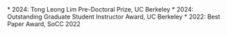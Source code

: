 <aside markdown="1">
* 2024: Tong Leong Lim Pre-Doctoral Prize, UC Berkeley
* 2024: Outstanding Graduate Student Instructor Award, UC Berkeley
* 2022: Best Paper Award, SoCC 2022
</aside>